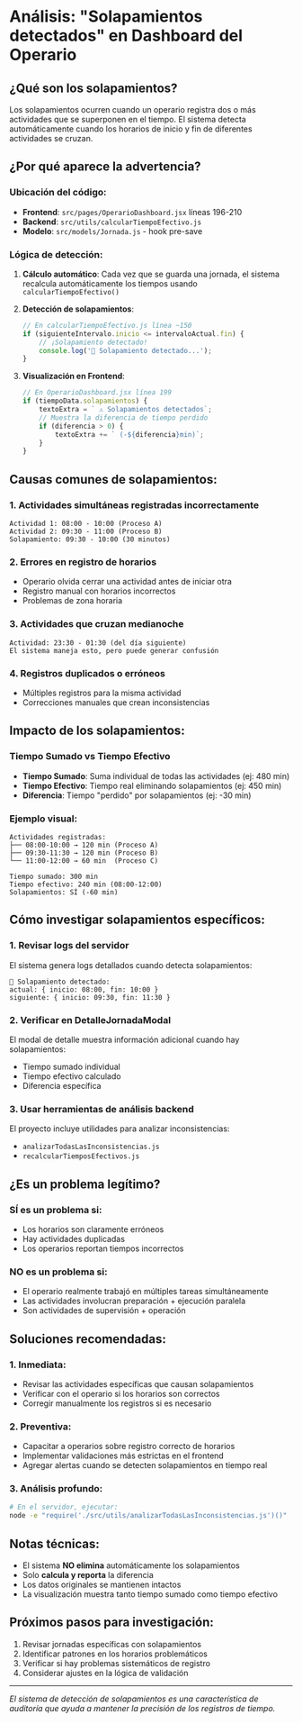 # Análisis: "Solapamientos detectados" en Dashboard del Operario

## ¿Qué son los solapamientos?

Los solapamientos ocurren cuando un operario registra dos o más actividades que se superponen en el tiempo. El sistema detecta automáticamente cuando los horarios de inicio y fin de diferentes actividades se cruzan.

## ¿Por qué aparece la advertencia?

### Ubicación del código:
- **Frontend**: `src/pages/OperarioDashboard.jsx` líneas 196-210
- **Backend**: `src/utils/calcularTiempoEfectivo.js`
- **Modelo**: `src/models/Jornada.js` - hook pre-save

### Lógica de detección:

1. **Cálculo automático**: Cada vez que se guarda una jornada, el sistema recalcula automáticamente los tiempos usando `calcularTiempoEfectivo()`

2. **Detección de solapamientos**: 
   ```javascript
   // En calcularTiempoEfectivo.js línea ~150
   if (siguienteIntervalo.inicio <= intervaloActual.fin) {
       // ¡Solapamiento detectado!
       console.log('🔄 Solapamiento detectado...');
   }
   ```

3. **Visualización en Frontend**:
   ```javascript
   // En OperarioDashboard.jsx línea 199
   if (tiempoData.solapamientos) {
       textoExtra = ` ⚠️ Solapamientos detectados`;
       // Muestra la diferencia de tiempo perdido
       if (diferencia > 0) {
           textoExtra += ` (-${diferencia}min)`;
       }
   }
   ```

## Causas comunes de solapamientos:

### 1. **Actividades simultáneas registradas incorrectamente**
```
Actividad 1: 08:00 - 10:00 (Proceso A)
Actividad 2: 09:30 - 11:00 (Proceso B)
Solapamiento: 09:30 - 10:00 (30 minutos)
```

### 2. **Errores en registro de horarios**
- Operario olvida cerrar una actividad antes de iniciar otra
- Registro manual con horarios incorrectos
- Problemas de zona horaria

### 3. **Actividades que cruzan medianoche**
```
Actividad: 23:30 - 01:30 (del día siguiente)
El sistema maneja esto, pero puede generar confusión
```

### 4. **Registros duplicados o erróneos**
- Múltiples registros para la misma actividad
- Correcciones manuales que crean inconsistencias

## Impacto de los solapamientos:

### **Tiempo Sumado vs Tiempo Efectivo**
- **Tiempo Sumado**: Suma individual de todas las actividades (ej: 480 min)
- **Tiempo Efectivo**: Tiempo real eliminando solapamientos (ej: 450 min)
- **Diferencia**: Tiempo "perdido" por solapamientos (ej: -30 min)

### **Ejemplo visual**:
```
Actividades registradas:
├── 08:00-10:00 → 120 min (Proceso A)
├── 09:30-11:30 → 120 min (Proceso B)
└── 11:00-12:00 → 60 min  (Proceso C)

Tiempo sumado: 300 min
Tiempo efectivo: 240 min (08:00-12:00)
Solapamientos: SÍ (-60 min)
```

## Cómo investigar solapamientos específicos:

### 1. **Revisar logs del servidor**
El sistema genera logs detallados cuando detecta solapamientos:
```
🔄 Solapamiento detectado:
actual: { inicio: 08:00, fin: 10:00 }
siguiente: { inicio: 09:30, fin: 11:30 }
```

### 2. **Verificar en DetalleJornadaModal**
El modal de detalle muestra información adicional cuando hay solapamientos:
- Tiempo sumado individual
- Tiempo efectivo calculado
- Diferencia específica

### 3. **Usar herramientas de análisis backend**
El proyecto incluye utilidades para analizar inconsistencias:
- `analizarTodasLasInconsistencias.js`
- `recalcularTiemposEfectivos.js`

## ¿Es un problema legítimo?

### **SÍ es un problema si**:
- Los horarios son claramente erróneos
- Hay actividades duplicadas
- Los operarios reportan tiempos incorrectos

### **NO es un problema si**:
- El operario realmente trabajó en múltiples tareas simultáneamente
- Las actividades involucran preparación + ejecución paralela
- Son actividades de supervisión + operación

## Soluciones recomendadas:

### 1. **Inmediata**:
- Revisar las actividades específicas que causan solapamientos
- Verificar con el operario si los horarios son correctos
- Corregir manualmente los registros si es necesario

### 2. **Preventiva**:
- Capacitar a operarios sobre registro correcto de horarios
- Implementar validaciones más estrictas en el frontend
- Agregar alertas cuando se detecten solapamientos en tiempo real

### 3. **Análisis profundo**:
```bash
# En el servidor, ejecutar:
node -e "require('./src/utils/analizarTodasLasInconsistencias.js')()"
```

## Notas técnicas:

- El sistema **NO elimina** automáticamente los solapamientos
- Solo **calcula y reporta** la diferencia
- Los datos originales se mantienen intactos
- La visualización muestra tanto tiempo sumado como tiempo efectivo

## Próximos pasos para investigación:

1. Revisar jornadas específicas con solapamientos
2. Identificar patrones en los horarios problemáticos  
3. Verificar si hay problemas sistemáticos de registro
4. Considerar ajustes en la lógica de validación

---

*El sistema de detección de solapamientos es una característica de auditoría que ayuda a mantener la precisión de los registros de tiempo.*
